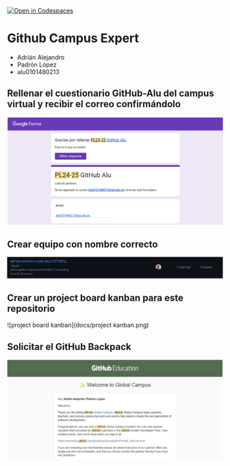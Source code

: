 [![Open in Codespaces](https://classroom.github.com/assets/launch-codespace-2972f46106e565e64193e422d61a12cf1da4916b45550586e14ef0a7c637dd04.svg)](https://classroom.github.com/open-in-codespaces?assignment_repo_id=18041480)
# Github Campus Expert 

- Adrián Alejandro
- Padrón López
- alu0101480213

## Rellenar el cuestionario GitHub-Alu del campus virtual y recibir el correo confirmándolo

![correo de confirmacion del cuestionario](docs/cuestionario.png)

## Crear equipo con nombre correcto

![equipo](docs/team.png)

## Crear un project board kanban para este repositorio

![project board kanban](docs/project kanban.png)

## Solicitar el GitHub Backpack

![github backpack](docs/Github-Education-2.jpg)

